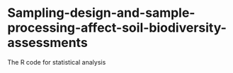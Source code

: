 # Sampling-design-and-sample-processing-affect-soil-biodiversity-assessments
The R code for statistical analysis
